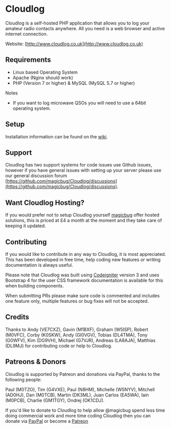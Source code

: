# Cloudlog

Cloudlog is a self-hosted PHP application that allows you to log your amateur radio contacts anywhere. All you need is a web browser and active internet connection.

Website: [http://www.cloudlog.co.uk](http://www.cloudlog.co.uk)

## Requirements
* Linux based Operating System
* Apache (Nginx should work)
* PHP (Version 7 or higher) & MySQL (MySQL 5.7 or higher)

Notes
* If you want to log microwave QSOs you will need to use a 64bit operating system.

## Setup

Installation information can be found on the [wiki](https://github.com/magicbug/Cloudlog/wiki).

## Support

Cloudlog has two support systems for code issues use Github issues, however if you have general issues with setting up your server please use our general discussion forum [https://github.com/magicbug/Cloudlog/discussions](https://github.com/magicbug/Cloudlog/discussions).


## Want Cloudlog Hosting?

If you would prefer not to setup Cloudlog yourself [magicbug](https://magicbug.co.uk) offer hosted solutions, this is priced at £4 a month at the moment and they take care of keeping it updated.

## Contributing

If you would like to contribute in any way to Cloudlog, it is most appreciated. This has been developed in free time, help coding new features or writing documentation is always useful.

Please note that Cloudlog was built using [Codeigniter](https://www.codeigniter.com/docs) version 3 and uses Bootstrap 4 for the user CSS framework documentation is available for this when building components.

When submitting PRs please make sure code is commented and includes one feature only, multiple features or bug fixes will not be accepted.

## Credits

Thanks to Andy (VE7CXZ), Gavin (M1BXF), Graham (W5ISP), Robert (M0VFC), Corby (K0SKW), Andy (GI0VGV), Tobias (DL4TMA), Tony (G0WFV), Kim (DG9VH), Michael (G7VJR), Andreas (LA8AJA), Matthias (DL9MJ) for contributing code or help to Cloudlog.

## Patreons & Donors

Cloudlog is supported by Patreon and donations via PayPal, thanks to the following people:

Paul (M0TZO), Tim (G4VXE), Paul (N8HM), Michelle (W5NYV), Mitchell (AD0HJ), Dan (M0TCB), Martin (DK3ML), Juan Carlos (EA5WA), Iain (M0PCB), Charlie (GM1TGY), Ondrej (OK1CDJ).

If you'd like to donate to Cloudlog to help allow @magicbug spend less time doing commercial work and more time coding Cloudlog then you can donate via [PayPal](https://paypal.me/PGoodhall) or become a [Patreon](https://www.patreon.com/2m0sql)
